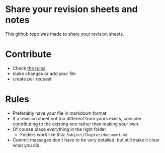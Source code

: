 # Share your revision sheets and notes
This github repo was made to share your revision sheets. 

# Contribute
- Check [the rules](#Rules)
- make changes or add your file
- create pull request

# Rules
- Preferably have your file in markdown format
- If a revision sheet not too different from yours exists, consider contributing to the existing one rather than making your own.
- Of course place everything in the right folder
   - Folders work like this: `Subject/Chapter/document.md`
- Commit messages don't have to be very detailed, but still make it clear what you did.
